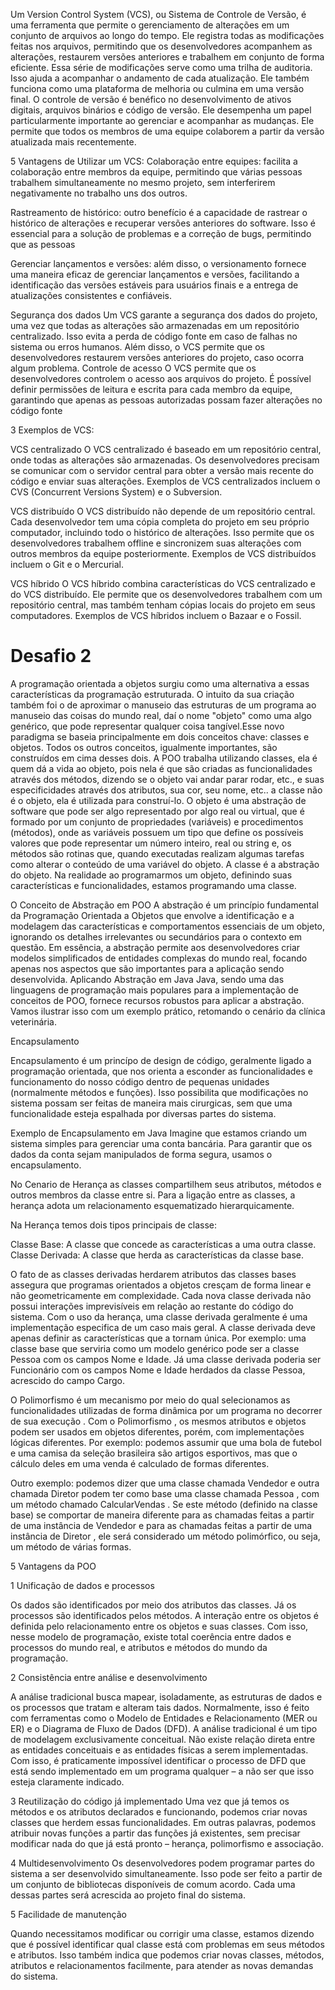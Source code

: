 Um Version Control System (VCS), ou Sistema de Controle de Versão, é uma ferramenta que permite o gerenciamento de alterações em um conjunto de arquivos ao longo do tempo. Ele registra todas as modificações feitas nos arquivos, permitindo que os desenvolvedores acompanhem as alterações, restaurem versões anteriores e trabalhem em conjunto de forma eficiente.
Essa série de modificações serve como uma trilha de auditoria. Isso ajuda a acompanhar o andamento de cada atualização. Ele também funciona como uma plataforma de melhoria ou culmina em uma versão final.
O controle de versão é benéfico no desenvolvimento de ativos digitais, arquivos binários e código de versão. Ele desempenha um papel particularmente importante ao gerenciar e acompanhar as mudanças. Ele permite que todos os membros de uma equipe colaborem a partir da versão atualizada mais recentemente.


5 Vantagens de Utilizar um VCS:
Colaboração entre equipes: facilita a colaboração entre membros da equipe, permitindo que várias pessoas trabalhem simultaneamente no mesmo projeto, sem interferirem negativamente no trabalho uns dos outros. 

Rastreamento de histórico: outro benefício é a capacidade de rastrear o histórico de alterações e recuperar versões anteriores do software. Isso é essencial para a solução de problemas e a correção de bugs, permitindo que as pessoas

Gerenciar lançamentos e versões: além disso, o versionamento fornece uma maneira eficaz de gerenciar lançamentos e versões, facilitando a identificação das versões estáveis para usuários finais e a entrega de atualizações consistentes e confiáveis. 


Segurança dos dados
Um VCS garante a segurança dos dados do projeto, uma vez que todas as alterações são armazenadas em um repositório centralizado. Isso evita a perda de código fonte em caso de falhas no sistema ou erros humanos. Além disso, o VCS permite que os desenvolvedores restaurem versões anteriores do projeto, caso ocorra algum problema.
Controle de acesso
O VCS permite que os desenvolvedores controlem o acesso aos arquivos do projeto. É possível definir permissões de leitura e escrita para cada membro da equipe, garantindo que apenas as pessoas autorizadas possam fazer alterações no código fonte



3 Exemplos de VCS:

VCS centralizado
O VCS centralizado é baseado em um repositório central, onde todas as alterações são armazenadas. Os desenvolvedores precisam se comunicar com o servidor central para obter a versão mais recente do código e enviar suas alterações. Exemplos de VCS centralizados incluem o CVS (Concurrent Versions System) e o Subversion.


VCS distribuído
O VCS distribuído não depende de um repositório central. Cada desenvolvedor tem uma cópia completa do projeto em seu próprio computador, incluindo todo o histórico de alterações. Isso permite que os desenvolvedores trabalhem offline e sincronizem suas alterações com outros membros da equipe posteriormente. Exemplos de VCS distribuídos incluem o Git e o Mercurial.

VCS híbrido
O VCS híbrido combina características do VCS centralizado e do VCS distribuído. Ele permite que os desenvolvedores trabalhem com um repositório central, mas também tenham cópias locais do projeto em seus computadores. Exemplos de VCS híbridos incluem o Bazaar e o Fossil.



# Desafio 2

A programação orientada a objetos surgiu como uma alternativa a essas características da programação
estruturada. O intuito da sua criação também foi o de aproximar o manuseio das estruturas de um
programa ao manuseio das coisas do mundo real, daí o nome "objeto" como uma algo genérico, que
pode representar qualquer coisa tangível.Esse novo paradigma se baseia principalmente em dois
conceitos chave: classes e objetos. Todos os outros conceitos, igualmente importantes, são construídos
em cima desses dois.
A POO trabalha utilizando classes, ela é quem dá a vida ao objeto, pois nela é que são criadas as
funcionalidades através dos métodos, dizendo se o objeto vai andar parar rodar, etc., e suas
especificidades através dos atributos, sua cor, seu nome, etc.. a classe não é o objeto, ela é utilizada
para construí-lo.
O objeto é uma abstração de software que pode ser algo representado por algo real ou virtual, que é
formado por um conjunto de propriedades (variáveis) e procedimentos (métodos), onde as variáveis
possuem um tipo que define os possíveis valores que pode representar um número inteiro, real ou string
e, os métodos são rotinas que, quando executadas realizam algumas tarefas como alterar o conteúdo
de uma variável do objeto. A classe é a abstração do objeto. Na realidade ao programarmos um objeto,
definindo suas características e funcionalidades, estamos programando uma classe.

O Conceito de Abstração em POO
A abstração é um princípio fundamental da Programação Orientada a Objetos que envolve a
identificação e a modelagem das características e comportamentos essenciais de um objeto, ignorando
os detalhes irrelevantes ou secundários para o contexto em questão. Em essência, a abstração permite
aos desenvolvedores criar modelos simplificados de entidades complexas do mundo real, focando
apenas nos aspectos que são importantes para a aplicação sendo desenvolvida.
Aplicando Abstração em Java
Java, sendo uma das linguagens de programação mais populares para a implementação de conceitos
de POO, fornece recursos robustos para aplicar a abstração. Vamos ilustrar isso com um exemplo
prático, retomando o cenário da clínica veterinária.


Encapsulamento

Encapsulamento é um princípo de design de código, geralmente ligado a programação orientada, que
nos orienta a esconder as funcionalidades e funcionamento do nosso código dentro de pequenas
unidades (normalmente métodos e funções). Isso possibilita que modificações no sistema possam ser
feitas de maneira mais cirurgicas, sem que uma funcionalidade esteja espalhada por diversas partes do
sistema.

Exemplo de Encapsulamento em Java
Imagine que estamos criando um sistema simples para gerenciar uma conta bancária. Para garantir que
os dados da conta sejam manipulados de forma segura, usamos o encapsulamento.

No Cenario de Herança as classes compartilhem seus atributos, métodos e outros membros da classe
entre si. Para a ligação entre as classes, a herança adota um relacionamento esquematizado
hierarquicamente.

Na Herança temos dois tipos principais de classe:

Classe Base: A classe que concede as características a uma outra classe.
Classe Derivada: A classe que herda as características da classe base.

O fato de as classes derivadas herdarem atributos das classes bases assegura que programas
orientados a objetos cresçam de forma linear e não geometricamente em complexidade. Cada nova
classe derivada não possui interações imprevisíveis em relação ao restante do código do sistema.
Com o uso da herança, uma classe derivada geralmente é uma implementação especifica de um caso
mais geral. A classe derivada deve apenas definir as características que a tornam única. Por exemplo:
uma classe base que serviria como um modelo genérico pode ser a classe Pessoa com os campos
Nome e Idade. Já uma classe derivada poderia ser Funcionário com os campos Nome e Idade herdados
da classe Pessoa, acrescido do campo Cargo.


O Polimorfismo é um mecanismo por meio do qual selecionamos as funcionalidades utilizadas de forma
dinâmica por um programa no decorrer de sua execução .
Com o Polimorfismo , os mesmos atributos e objetos podem ser usados em objetos diferentes, porém,
com implementações lógicas diferentes. Por exemplo: podemos assumir que uma bola de futebol e uma
camisa da seleção brasileira são artigos esportivos, mas que o cálculo deles em uma venda é calculado
de formas diferentes.

Outro exemplo: podemos dizer que uma classe chamada Vendedor e outra chamada Diretor podem ter
como base uma classe chamada Pessoa , com um método chamado CalcularVendas . Se este método
(definido na classe base) se comportar de maneira diferente para as chamadas feitas a partir de uma
instância de Vendedor e para as chamadas feitas a partir de uma instância de Diretor , ele será
considerado um método polimórfico, ou seja, um método de várias formas.


5 Vantagens da POO

1 Unificação de dados e processos

Os dados são identificados por meio dos atributos das classes. Já os processos são identificados pelos
métodos. A interação entre os objetos é definida pelo relacionamento entre os objetos e suas classes.
Com isso, nesse modelo de programação, existe total coerência entre dados e processos do mundo
real, e atributos e métodos do mundo da programação.

2 Consistência entre análise e desenvolvimento

A análise tradicional busca mapear, isoladamente, as estruturas de dados e os processos que tratam e
alteram tais dados. Normalmente, isso é feito com ferramentas como o Modelo de Entidades e
Relacionamento (MER ou ER) e o Diagrama de Fluxo de Dados (DFD). A análise tradicional é um tipo
de modelagem exclusivamente conceitual. Não existe relação direta entre as entidades conceituais e as
entidades físicas a serem implementadas. Com isso, é praticamente impossível identificar o processo de
DFD que está sendo implementado em um programa qualquer – a não ser que isso esteja claramente
indicado.

3 Reutilização do código já implementado
Uma vez que já temos os métodos e os atributos declarados e funcionando, podemos criar novas
classes que herdem essas funcionalidades. Em outras palavras, podemos atribuir novas funções a partir
das funções já existentes, sem precisar modificar nada do que já está pronto – herança, polimorfismo e
associação.

4 Multidesenvolvimento
Os desenvolvedores podem programar partes do sistema a ser desenvolvido simultaneamente. Isso
pode ser feito a partir de um conjunto de bibliotecas disponíveis de comum acordo. Cada uma dessas
partes será acrescida ao projeto final do sistema.

5 Facilidade de manutenção

Quando necessitamos modificar ou corrigir uma classe, estamos dizendo que é possível identificar qual
classe está com problemas em seus métodos e atributos. Isso também indica que podemos criar novas
classes, métodos, atributos e relacionamentos facilmente, para atender as novas demandas do sistema.
